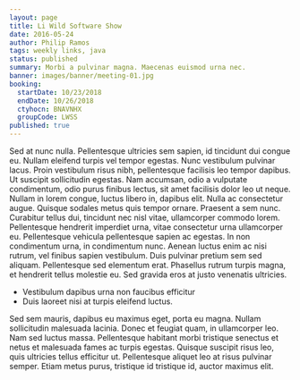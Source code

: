 ```yaml
---
layout: page
title: Li Wild Software Show
date: 2016-05-24
author: Philip Ramos
tags: weekly links, java
status: published
summary: Morbi a pulvinar magna. Maecenas euismod urna nec.
banner: images/banner/meeting-01.jpg
booking:
  startDate: 10/23/2018
  endDate: 10/26/2018
  ctyhocn: BNAVNHX
  groupCode: LWSS
published: true
---
```

Sed at nunc nulla. Pellentesque ultricies sem sapien, id tincidunt dui congue eu. Nullam eleifend turpis vel tempor egestas. Nunc vestibulum pulvinar lacus. Proin vestibulum risus nibh, pellentesque facilisis leo tempor dapibus. Ut suscipit sollicitudin egestas. Nam accumsan, odio a vulputate condimentum, odio purus finibus lectus, sit amet facilisis dolor leo ut neque.
Nullam in lorem congue, luctus libero in, dapibus elit. Nulla ac consectetur augue. Quisque sodales metus quis tempor ornare. Praesent a sem nunc. Curabitur tellus dui, tincidunt nec nisl vitae, ullamcorper commodo lorem. Pellentesque hendrerit imperdiet urna, vitae consectetur urna ullamcorper eu. Pellentesque vehicula pellentesque sapien ac egestas. In non condimentum urna, in condimentum nunc. Aenean luctus enim ac nisi rutrum, vel finibus sapien vestibulum. Duis pulvinar pretium sem sed aliquam. Pellentesque sed elementum erat. Phasellus rutrum turpis magna, et hendrerit tellus molestie eu. Sed gravida eros at justo venenatis ultricies.

* Vestibulum dapibus urna non faucibus efficitur
* Duis laoreet nisi at turpis eleifend luctus.

Sed sem mauris, dapibus eu maximus eget, porta eu magna. Nullam sollicitudin malesuada lacinia. Donec et feugiat quam, in ullamcorper leo. Nam sed luctus massa. Pellentesque habitant morbi tristique senectus et netus et malesuada fames ac turpis egestas. Quisque suscipit risus leo, quis ultricies tellus efficitur ut. Pellentesque aliquet leo at risus pulvinar semper. Etiam metus purus, tristique id tristique id, auctor maximus elit.
